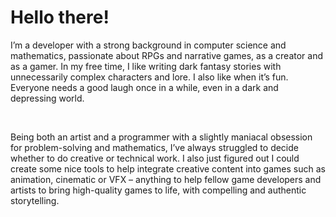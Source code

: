 ---
---

# Hello there!

I’m a developer with a strong background in computer science and mathematics, 
passionate about RPGs and narrative games, as a creator and as a gamer.
In my free time, I like writing dark fantasy stories with unnecessarily 
complex characters and lore. I also like when it’s fun. Everyone needs a good laugh 
once in a while, even in a dark and depressing world.

<br>

Being both an artist and a programmer with a slightly maniacal obsession for 
problem-solving and mathematics, I’ve always struggled to decide whether to do creative 
or technical work. I also just figured out I could create some nice tools to help integrate 
creative content into games such as animation, cinematic or VFX – anything to help fellow game 
developers and artists to bring high-quality games to life, with compelling and authentic storytelling.

